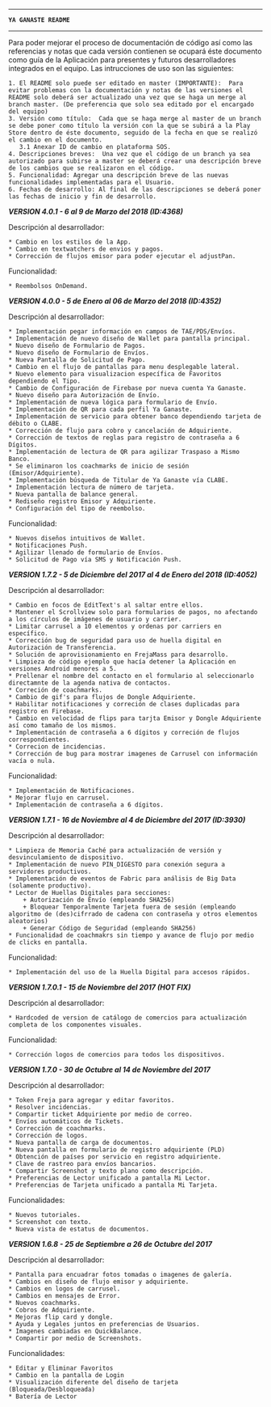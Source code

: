 ********************************************************************************************************************************
**`YA GANASTE README`**
********************************************************************************************************************************

Para poder mejorar el proceso de documentación de código así como las referencias y notas que cada versión contienen se ocupará
éste documento como guía de la Aplicación para presentes y futuros desarrolladores integrados en el equipo.
Las intrucciones de uso son las siguientes:

    1. El README solo puede ser editado en master (IMPORTANTE):  Para evitar problemas con la documentación y notas de las versiones el README solo deberá ser actualizado una vez que se haga un merge al branch master. (De preferencia que solo sea editado por el encargado del equipo)
    3. Versión como título:  Cada que se haga merge al master de un branch se debe poner como título la versión con la que se subirá a la Play Store dentro de éste documento, seguido de la fecha en que se realizó el cambio en el documento.
       3.1 Anexar ID de cambio en plataforma SOS.
    4. Descripciones breves:  Una vez que el código de un branch ya sea autorizado para subirse a master se deberá crear una descripción breve de los cambios que se realizaron en el código.
    5. Funcionalidad: Agregar una descripción breve de las nuevas funcionalidades implementadas para el Usuario.
    6. Fechas de desarrollo: Al final de las descripciones se deberá poner las fechas de inicio y fin de desarrollo.
    
**_VERSION 4.0.1 - 6 al 9 de Marzo del 2018 (ID:4368)_**

Descripción al desarrollador:

    * Cambio en los estilos de la App.
    * Cambio en textwatchers de envios y pagos.
    * Corrección de flujos emisor para poder ejecutar el adjustPan.
    
Funcionalidad:
    
    * Reembolsos OnDemand.
    
**_VERSION 4.0.0 - 5 de Enero al 06 de Marzo del 2018 (ID:4352)_**

Descripción al desarrollador:

    * Implementación pegar información en campos de TAE/PDS/Envíos.
    * Implementación de nuevo diseño de Wallet para pantalla principal.
    * Nuevo diseño de Formulario de Pagos.
    * Nuevo diseño de Formulario de Envíos.
    * Nueva Pantalla de Solicitud de Pago.
    * Cambio en el flujo de pantallas para menu desplegable lateral.
    * Nuevo elemento para visualizacion específica de Favoritos dependiendo el Tipo.
    * Cambio de Configuración de Firebase por nueva cuenta Ya Ganaste.
    * Nuevo diseño para Autorización de Envío.
    * Implementación de nueva lógica para formulario de Envío.
    * Implementación de QR para cada perfil Ya Ganaste.
    * Implementación de servicio para obtener banco dependiendo tarjeta de débito o CLABE.
    * Corrección de flujo para cobro y cancelación de Adquiriente.
    * Corrección de textos de reglas para registro de contraseña a 6 Dígitos.
    * Implementación de lectura de QR para agilizar Traspaso a Mismo Banco.
    * Se eliminaron los coachmarks de inicio de sesión (Emisor/Adquiriente).
    * Implementación búsqueda de Titular de Ya Ganaste vía CLABE.
    * Implementación lectura de número de tarjeta.
    * Nueva pantalla de balance general.
    * Rediseño registro Emisor y Adquiriente.
    * Configuración del tipo de reembolso.
 
Funcionalidad:

    * Nuevos diseños intuitivos de Wallet.
    * Notificaciones Push.
    * Agilizar llenado de formulario de Envíos.
    * Solicitud de Pago vía SMS y Notificación Push.
    
  
**_VERSION 1.7.2 - 5 de Diciembre del 2017 al 4 de Enero del 2018 (ID:4052)_**

Descripción al desarrollador:

    * Cambio en focos de EditText's al saltar entre ellos.
    * Mantener el Scrollview solo para formularios de pagos, no afectando a los círculos de imágenes de usuario y carrier.
    * Limitar carrusel a 10 elementos y ordenas por carriers en específico.
    * Corrección bug de seguridad para uso de huella digital en Autorización de Transferencia.
    * Solución de aprovisionamiento en FrejaMass para desarrollo.
    * Limpieza de código ejemplo que hacía detener la Aplicación en versiones Android menores a 5.
    * Prellenar el nombre del contacto en el formulario al seleccionarlo directamnte de la agenda nativa de contactos.
    * Correción de coachmarks.
    * Cambio de gif's para flujos de Dongle Adquiriente.
    * Habilitar notificaciones y correción de clases duplicadas para registro en Firebase.
    * Cambio en velocidad de flips para tarjta Emisor y Dongle Adquiriente así como tamaño de los mismos.
    * Implementación de contraseña a 6 dígitos y correción de flujos correspondientes.
    * Correcion de incidencias.
    * Corrección de bug para mostrar imagenes de Carrusel con información vacía o nula.
    
Funcionalidad:

    * Implementación de Notificaciones.
    * Mejorar flujo en carrusel.
    * Implementación de contraseña a 6 dígitos.
  
**_VERSION 1.7.1 - 16 de Noviembre al 4 de Diciembre del 2017 (ID:3930)_**

Descripción al desarrollador:

    * Limpieza de Memoria Caché para actualización de versión y desvinculamiento de dispositivo.
    * Implementación de nuevo PIN_DIGESTO para conexión segura a servidores productivos.
    * Implementación de eventos de Fabric para análisis de Big Data (solamente productivo).
    * Lector de Huellas Digitales para secciones:
        + Autorización de Envío (empleando SHA256)
        + Bloquear Temporalmente Tarjeta fuera de sesión (empleando algoritmo de (des)cifrrado de cadena con contraseña y otros elementos aleatorios)
        + Generar Código de Seguridad (empleando SHA256)
    * Funcionalidad de coachmakrs sin tiempo y avance de flujo por medio de clicks en pantalla.
    
Funcionalidad:

    * Implementación del uso de la Huella Digital para accesos rápidos.

**_VERSION 1.7.0.1 - 15 de Noviembre del 2017 (HOT FIX)_**

Descripción al desarrollador:

    * Hardcoded de version de catálogo de comercios para actualización completa de los componentes visuales.
    
Funcionalidad:

    * Corrección logos de comercios para todos los dispositivos.

**_VERSION 1.7.0 - 30 de Octubre al 14 de Noviembre del 2017_**

Descripción al desarrollador:

    * Token Freja para agregar y editar favoritos.
    * Resolver incidencias.
    * Compartir ticket Adquiriente por medio de correo.
    * Envíos automáticos de Tickets.
    * Corrección de coachmarks.
    * Corrección de logos.
    * Nueva pantalla de carga de documentos.
    * Nueva pantalla en formulario de registro adquiriente (PLD)
    * Obtención de países por servicio en registro adquiriente.
    * Clave de rastreo para envíos bancarios.
    * Compartir Screenshot y texto plano como descripción.
    * Preferencias de Lector unificado a pantalla Mi Lector.
    * Preferencias de Tarjeta unificado a pantalla Mi Tarjeta.
    
Funcionalidades:
    
    * Nuevos tutoriales.
    * Screenshot con texto.
    * Nueva vista de estatus de documentos.

**_VERSION 1.6.8 - 25 de Septiembre a 26 de Octubre del 2017_**

Descripción al desarrollador:

    * Pantalla para encuadrar fotos tomadas o imagenes de galería.
    * Cambios en diseño de flujo emisor y adquiriente.
    * Cambios en logos de carrusel.
    * Cambios en mensajes de Error.
    * Nuevos coachmarks.
    * Cobros de Adquiriente.
    * Mejoras flip card y dongle.
    * Ayuda y Legales juntos en preferencias de Usuarios.
    * Imagenes cambiadas en QuickBalance.
    * Compartir por medio de Screenshots.

Funcionalidades:

    * Editar y Eliminar Favoritos
    * Cambio en la pantalla de Login
    * Visualización diferente del diseño de tarjeta (Bloqueada/Desbloqueada)
    * Batería de Lector